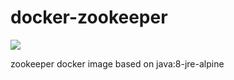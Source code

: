 # docker-zookeeper

[![](https://imagelayers.io/badge/smizy/zookeeper:3.4-alpine.svg)](https://imagelayers.io/?images=smizy/zookeeper:3.4-alpine 'Get your own badge on imagelayers.io')

zookeeper docker image based on java:8-jre-alpine

